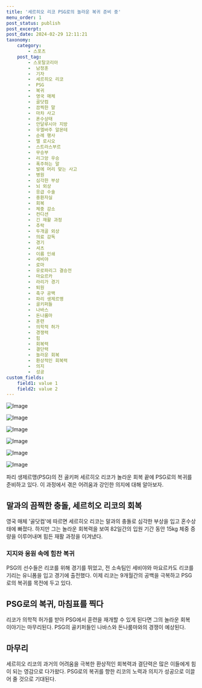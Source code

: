 ```yaml
---
title: '세르히오 리코 PSG로의 놀라운 복귀 준비 중'
menu_order: 1
post_status: publish
post_excerpt: 
post_date: 2024-02-29 12:11:21
taxonomy:
    category:
        - 스포츠
    post_tag:
        - 스포탈코리아
        -  남정훈
        -  기자
        -  세르히오 리코
        -  PSG
        -  복귀
        -  영국 매체
        -  골닷컴
        -  끔찍한 말
        -  마차 사고
        -  혼수상태
        -  안달루시아 지방
        -  우엘바주 알몬테
        -  순례 행사
        -  엘 로시오
        -  스트라스부르
        -  무승부
        -  리그앙 우승
        -  폭주하는 말
        -  발에 머리 맞는 사고
        -  병원
        -  심각한 부상
        -  뇌 외상
        -  응급 수술
        -  중환자실
        -  회복
        -  체중 감소
        -  컨디션
        -  긴 재활 과정
        -  추락
        -  두개골 외상
        -  의료 감독
        -  경기
        -  셔츠
        -  이름 인쇄
        -  세비야
        -  로마
        -  유로파리그 결승전
        -  마요르카
        -  라리가 경기
        -  퇴원
        -  축구 공백
        -  파리 생제르맹
        -  골키퍼들
        -  나바스
        -  돈나룸마
        -  훈련
        -  의학적 허가
        -  경쟁력
        -  힘
        -  회복력
        -  결단력
        -  놀라운 회복
        -  환상적인 회복력
        -  의지
        -  성공
custom_fields:
    field1: value 1
    field2: value 2
---
```


![Image](https://imgnews.pstatic.net/image/139/2024/02/29/0002198457_001_20240229074601298.jpg?type=w647)

![Image](https://imgnews.pstatic.net/image/139/2024/02/29/0002198457_002_20240229074601332.jpg?type=w647)

![Image](https://imgnews.pstatic.net/image/139/2024/02/29/0002198457_003_20240229074601345.jpg?type=w647)

![Image](https://imgnews.pstatic.net/image/139/2024/02/29/0002198457_004_20240229074601355.jpg?type=w647)

![Image](https://imgnews.pstatic.net/image/139/2024/02/29/0002198457_005_20240229074601369.jpg?type=w647)

![Image](https://imgnews.pstatic.net/image/139/2024/02/29/0002198457_006_20240229074601377.jpg?type=w647)

파리 생제르맹(PSG)의 전 골키퍼 세르히오 리코가 놀라운 회복 끝에 PSG로의 복귀를 준비하고 있다. 이 과정에서 겪은 어려움과 강인한 의지에 대해 알아보자.
## 말과의 끔찍한 충돌, 세르히오 리코의 회복
영국 매체 '골닷컴'에 따르면 세르히오 리코는 말과의 충돌로 심각한 부상을 입고 혼수상태에 빠졌다. 하지만 그는 놀라운 회복력을 보여 82일간의 입원 기간 동안 15kg 체중 증량을 이루어내며 힘든 재활 과정을 이겨냈다.
### 지지와 응원 속에 힘찬 복귀
PSG의 선수들은 리코를 위해 경기를 뛰었고, 전 소속팀인 세비야와 마요르카도 리코를 기리는 유니폼을 입고 경기에 출전했다. 이제 리코는 9개월간의 공백을 극복하고 PSG로의 복귀를 목전에 두고 있다.
## PSG로의 복귀, 마침표를 찍다
리코가 의학적 허가를 받아 PSG에서 훈련을 재개할 수 있게 된다면 그의 놀라운 회복 이야기는 마무리된다. PSG의 골키퍼들인 나바스와 돈나룸마와의 경쟁이 예상된다.
## 마무리
세르히오 리코의 과거의 어려움을 극복한 환상적인 회복력과 결단력은 많은 이들에게 힘이 되는 영감으로 다가왔다. PSG로의 복귀를 향한 리코의 노력과 의지가 성공으로 이끌어 줄 것으로 기대된다.
